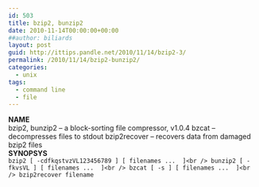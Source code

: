 ```yaml
---
id: 503
title: bzip2, bunzip2
date: 2010-11-14T00:00:00+00:00
##author: biliards
layout: post
guid: http://ittips.pandle.net/2010/11/14/bzip2-3/
permalink: /2010/11/14/bzip2-bunzip2/
categories:
  - unix
tags:
  - command line
  - file
---
```

**NAME**  
bzip2, bunzip2 &#8211; a block-sorting file compressor, v1.0.4 bzcat &#8211; decompresses files to stdout bzip2recover &#8211; recovers data from damaged bzip2 files  
**SYNOPSYS**  
`bzip2 [ -cdfkqstvzVL123456789 ] [ filenames ...  ]<br />
bunzip2 [ -fkvsVL ] [ filenames ...  ]<br />
bzcat [ -s ] [ filenames ...  ]<br />
bzip2recover filename`

